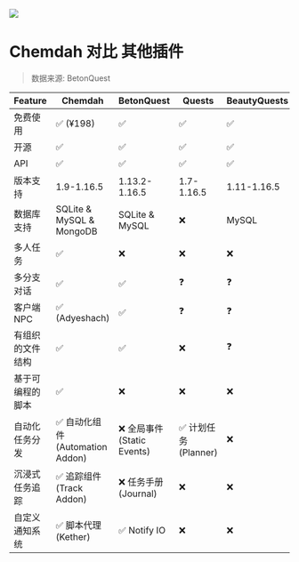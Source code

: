 ![](https://i.loli.net/2021/02/03/FBrgWYhtn8VwNlc.png)

# Chemdah 对比 其他插件
> 数据来源: BetonQuest

| Feature | Chemdah | BetonQuest | Quests | BeautyQuests | QuestCreator | MangoQuest |
| --- | --- | --- | --- | --- | --- | --- |
| 免费使用 | ✅ (¥198) | ✅ | ✅ | ✅ | ❌ (¥131.25) | ✅
| 开源 | ✅ | ✅ | ✅ | ✅ | ❌ | ✅
| API | ✅ | ✅ | ✅ | ✅ | ❌ (闭源) | ✅
| 版本支持 | 1.9-1.16.5 | 1.13.2-1.16.5 | 1.7-1.16.5 | 1.11-1.16.5 | 1.7-1.16.5 | 1.13-1.16.5
| 数据库支持 | SQLite & MySQL & MongoDB | SQLite & MySQL | ❌ | MySQL | MySQL | MySQL & MongoDB
| 多人任务 | ✅ | ❌ | ❌ | ❌ | ❓ | ❌
| 多分支对话 | ✅ | ✅ | ❓ | ❓| ✅ | ❓
| 客户端 NPC | ✅ (Adyeshach) | ✅ | ❓ | ❓| ✅ | ❓
| 有组织的文件结构 | ✅ | ✅ | ❌ | ❓ | ✅ | ✅
| 基于可编程的脚本 | ✅ | ❌ | ❌ | ❌ | ❌ | ❌
| 自动化任务分发 | ✅ 自动化组件 (Automation Addon) | ❌ 全局事件 (Static Events) | ✅ 计划任务 (Planner) | ❌ | ✅ 任务激活器 (Activators) | ❌
| 沉浸式任务追踪 | ✅ 追踪组件 (Track Addon) | ❌ 任务手册 (Journal) | ❌ | ❌ | ❌ | ❌
| 自定义通知系统 | ✅ 脚本代理 (Kether) | ✅ Notify IO | ❌ | ❌ | ❌ | ❌